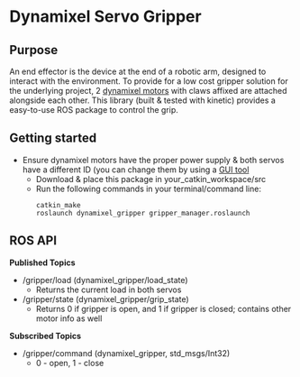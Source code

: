 # Dynamixel Servo Gripper

## Purpose

An end effector is the device at the end of a robotic arm, designed to interact with the environment. To provide for a low cost gripper solution for the underlying project, 2 [dynamixel motors](http://www.robotis.us/dynamixel-ax-18a/) with claws affixed are attached alongside each other. This library (built & tested with kinetic) provides a easy-to-use ROS package to control the grip.

## Getting started

* Ensure dynamixel motors have the proper power supply & both servos have a different ID (you can change them by using a [GUI tool](http://emanual.robotis.com/docs/en/software/dynamixel/dynamixel_workbench/#gui)
  - Download & place this package in your_catkin_workspace/src
  - Run the following commands in your terminal/command line:
    ```
    catkin_make
    roslaunch dynamixel_gripper gripper_manager.roslaunch
    ```

## ROS API

**Published Topics**
* /gripper/load (dynamixel_gripper/load_state)
  - Returns the current load in both servos
* /gripper/state (dynamixel_gripper/grip_state)
  - Returns 0 if gripper is open, and 1 if gripper is closed; contains other motor info as well

**Subscribed Topics**
* /gripper/command (dynamixel_gripper, std_msgs/Int32)
  - 0 - open, 1 - close
